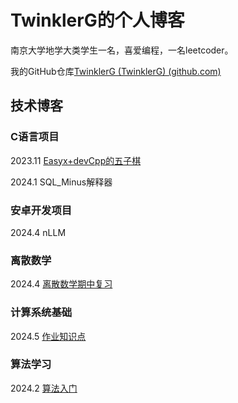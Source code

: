 # TwinklerG的个人博客

南京大学地学大类学生一名，喜爱编程，一名leetcoder。

我的GitHub仓库[TwinklerG (TwinklerG) (github.com)](https://github.com/TwinklerG)

## 技术博客

### C语言项目

2023.11 [Easyx+devCpp的五子棋](./GobangInC.html)

2024.1 SQL_Minus解释器

### 安卓开发项目

2024.4 nLLM

### 离散数学

2024.4 [离散数学期中复习](./离散数学期中复习.html)

### 计算系统基础

2024.5 [作业知识点](./计基作业知识点.html)

### 算法学习

2024.2 [算法入门](./算法入门.html)
